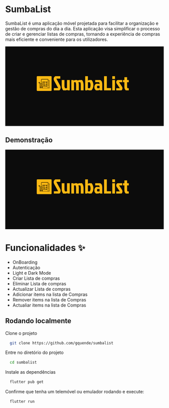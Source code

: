 


# SumbaList

SumbaList é uma aplicação móvel projetada para facilitar a organização e gestão de compras do dia a dia. Esta aplicação visa simplificar o processo de criar e gerenciar listas de compras, tornando a experiência de compras mais eficiente e conveniente para os utilizadores.

![GitHub Cards Preview](https://github.com/gquende/sumbalist/blob/develop/images/banner.png)



## Demonstração

![GitHub Cards Preview](https://github.com/gquende/sumbalist/blob/develop/images/banner.png)



# Funcionalidades ✨

* OnBoarding
* Autenticação
* Light e Dark Mode
* Criar Lista de compras
* Eliminar Lista de compras
* Actualizar Lista de compras
* Adicionar items na lista de Compras
* Remover items na lista de Compras
* Actualiar items na lista de Compras

## Rodando localmente

Clone o projeto

```bash
  git clone https://github.com/gquende/sumbalist
```

Entre no diretório do projeto

```bash
  cd sumbalist
```

Instale as dependências

```bash
  flutter pub get
```

Confirme que tenha um telemóvel ou emulador rodando e execute:

```bash
  flutter run
```


